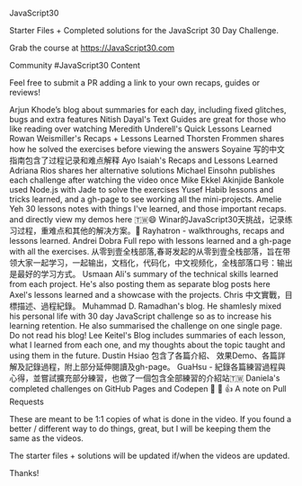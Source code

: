 
JavaScript30

Starter Files + Completed solutions for the JavaScript 30 Day Challenge.

Grab the course at https://JavaScript30.com

Community #JavaScript30 Content

Feel free to submit a PR adding a link to your own recaps, guides or reviews!

Arjun Khode’s blog about summaries for each day, including fixed glitches, bugs and extra features
Nitish Dayal's Text Guides are great for those who like reading over watching
Meredith Underell's Quick Lessons Learned
Rowan Weismiller's Recaps + Lessons Learned
Thorsten Frommen shares how he solved the exercises before viewing the answers
Soyaine 写的中文指南包含了过程记录和难点解释
Ayo Isaiah's Recaps and Lessons Learned
Adriana Rios shares her alternative solutions
Michael Einsohn publishes each challenge after watching the video once
Mike Ekkel
Akinjide Bankole used Node.js with Jade to solve the exercises
Yusef Habib lessons and tricks learned, and a gh-page to see working all the mini-projects.
Amelie Yeh 30 lessons notes with things I've learned, and those important recaps. and directly view my demos here :taiwan:😄
Winar的JavaScript30天挑战，记录练习过程，重难点和其他的解决方案。🎨
Rayhatron - walkthroughs, recaps and lessons learned.
Andrei Dobra Full repo with lessons learned and a gh-page with all the exercises.
从零到壹全栈部落,春哥发起的从零到壹全栈部落，旨在带领大家一起学习，一起输出，文档化，代码化，中文视频化，全栈部落口号：输出是最好的学习方式。
Usmaan Ali's summary of the technical skills learned from each project. He's also posting them as separate blog posts here
Axel's lessons learned and a showcase with the projects.
Chris 中文實戰，目標描述、過程紀錄。
Muhammad D. Ramadhan's blog. He shamlesly mixed his personal life with 30 day JavaScript challenge so as to increase his learning retention. He also summarised the challenge on one single page. Do not read his blog!
Lee Keitel's Blog includes summaries of each lesson, what I learned from each one, and my thoughts about the topic taught and using them in the future.
Dustin Hsiao 包含了各篇介紹、 效果Demo、各篇詳解及記錄過程，附上部分延伸閱讀及gh-page。
GuaHsu - 紀錄各篇練習過程與心得，並嘗試擴充部分練習，也做了一個包含全部練習的介紹站:taiwan:
Daniela's completed challenges on GitHub Pages and Codepen 🙌 💪 👍
A note on Pull Requests

These are meant to be 1:1 copies of what is done in the video. If you found a better / different way to do things, great, but I will be keeping them the same as the videos.

The starter files + solutions will be updated if/when the videos are updated.

Thanks!
